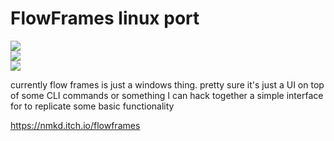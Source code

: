 # FlowFrames linux port

![](https://img.shields.io/badge/tag-wip-lightgrey)  
![](https://img.shields.io/badge/tag-opensource-84f8cf)  
![](https://img.shields.io/badge/tag-tooling-lightgrey)


currently flow frames is just a windows thing. pretty sure it's just a UI on top of some CLI commands or something I can hack together
a simple interface for to replicate some basic functionality

https://nmkd.itch.io/flowframes
